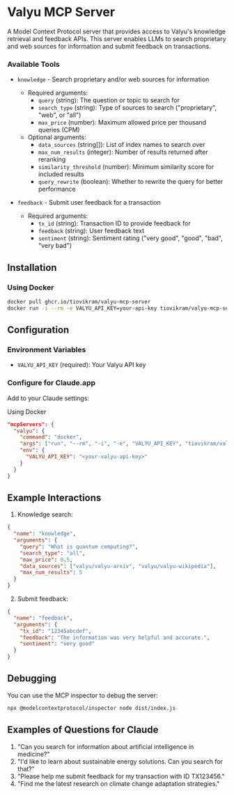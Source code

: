 # Valyu MCP Server

A Model Context Protocol server that provides access to Valyu's knowledge retrieval and feedback APIs. This server enables LLMs to search proprietary and web sources for information and submit feedback on transactions.

### Available Tools

- `knowledge` - Search proprietary and/or web sources for information
  - Required arguments:
    - `query` (string): The question or topic to search for
    - `search_type` (string): Type of sources to search ("proprietary", "web", or "all")
    - `max_price` (number): Maximum allowed price per thousand queries (CPM)
  - Optional arguments:
    - `data_sources` (string[]): List of index names to search over
    - `max_num_results` (integer): Number of results returned after reranking
    - `similarity_threshold` (number): Minimum similarity score for included results
    - `query_rewrite` (boolean): Whether to rewrite the query for better performance

- `feedback` - Submit user feedback for a transaction
  - Required arguments:
    - `tx_id` (string): Transaction ID to provide feedback for
    - `feedback` (string): User feedback text
    - `sentiment` (string): Sentiment rating ("very good", "good", "bad", "very bad")

## Installation

### Using Docker

```bash
docker pull ghcr.io/tiovikram/valyu-mcp-server
docker run -i --rm -e VALYU_API_KEY=your-api-key tiovikram/valyu-mcp-server
```

## Configuration

### Environment Variables

- `VALYU_API_KEY` (required): Your Valyu API key

### Configure for Claude.app

Add to your Claude settings:

<summary>Using Docker</summary>

```json
"mcpServers": {
  "valyu": {
    "command": "docker",
    "args": ["run", "--rm", "-i", "-e", "VALYU_API_KEY", "tiovikram/valyu-mcp-server"],
    "env": {
      "VALYU_API_KEY": "<your-valyu-api-key>"
    }
  }
}
```
## Example Interactions

1. Knowledge search:
```json
{
  "name": "knowledge",
  "arguments": {
    "query": "What is quantum computing?",
    "search_type": "all",
    "max_price": 0.5,
    "data_sources": ["valyu/valyu-arxiv", "valyu/valyu-wikipedia"],
    "max_num_results": 5
  }
}
```

2. Submit feedback:
```json
{
  "name": "feedback",
  "arguments": {
    "tx_id": "12345abcdef",
    "feedback": "The information was very helpful and accurate.",
    "sentiment": "very good"
  }
}
```

## Debugging

You can use the MCP inspector to debug the server:

```bash
npx @modelcontextprotocol/inspector node dist/index.js
```

## Examples of Questions for Claude

1. "Can you search for information about artificial intelligence in medicine?"
2. "I'd like to learn about sustainable energy solutions. Can you search for that?"
3. "Please help me submit feedback for my transaction with ID TX123456."
4. "Find me the latest research on climate change adaptation strategies."
